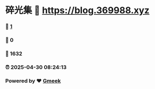 # 碎光集 :link: https://blog.369988.xyz 
### :page_facing_up: [1](https://blog.369988.xyz/tag.html) 
### :speech_balloon: 0 
### :hibiscus: 1632 
### :alarm_clock: 2025-04-30 08:24:13 
### Powered by :heart: [Gmeek](https://github.com/Meekdai/Gmeek)
